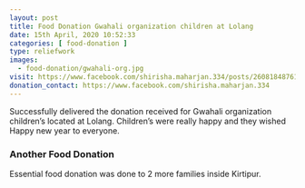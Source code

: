 ```yaml
---
layout: post
title: Food Donation Gwahali organization children at Lolang
date: 15th April, 2020 10:52:33
categories: [ food-donation ]
type: reliefwork
images:
  - food-donation/gwahali-org.jpg
visit: https://www.facebook.com/shirisha.maharjan.334/posts/2608184876121984
donation_contact: https://www.facebook.com/shirisha.maharjan.334
---
```


Successfully delivered the donation received for Gwahali organization children’s located at Lolang. Children’s were really happy and they wished Happy new year to everyone.

### Another Food Donation
Essential food donation was done to 2 more families inside Kirtipur.
